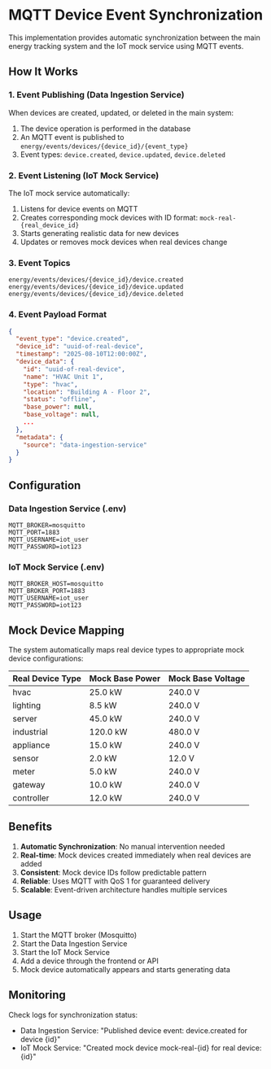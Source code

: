 # MQTT Device Event Synchronization

This implementation provides automatic synchronization between the main energy tracking system and the IoT mock service using MQTT events.

## How It Works

### 1. Event Publishing (Data Ingestion Service)
When devices are created, updated, or deleted in the main system:
1. The device operation is performed in the database
2. An MQTT event is published to `energy/events/devices/{device_id}/{event_type}`
3. Event types: `device.created`, `device.updated`, `device.deleted`

### 2. Event Listening (IoT Mock Service)
The IoT mock service automatically:
1. Listens for device events on MQTT
2. Creates corresponding mock devices with ID format: `mock-real-{real_device_id}`
3. Starts generating realistic data for new devices
4. Updates or removes mock devices when real devices change

### 3. Event Topics
```
energy/events/devices/{device_id}/device.created
energy/events/devices/{device_id}/device.updated  
energy/events/devices/{device_id}/device.deleted
```

### 4. Event Payload Format
```json
{
  "event_type": "device.created",
  "device_id": "uuid-of-real-device",
  "timestamp": "2025-08-10T12:00:00Z",
  "device_data": {
    "id": "uuid-of-real-device",
    "name": "HVAC Unit 1",
    "type": "hvac",
    "location": "Building A - Floor 2",
    "status": "offline",
    "base_power": null,
    "base_voltage": null,
    ...
  },
  "metadata": {
    "source": "data-ingestion-service"
  }
}
```

## Configuration

### Data Ingestion Service (.env)
```env
MQTT_BROKER=mosquitto
MQTT_PORT=1883
MQTT_USERNAME=iot_user
MQTT_PASSWORD=iot123
```

### IoT Mock Service (.env)
```env
MQTT_BROKER_HOST=mosquitto
MQTT_BROKER_PORT=1883
MQTT_USERNAME=iot_user
MQTT_PASSWORD=iot123
```

## Mock Device Mapping

The system automatically maps real device types to appropriate mock device configurations:

| Real Device Type | Mock Base Power | Mock Base Voltage |
|------------------|----------------|-------------------|
| hvac             | 25.0 kW        | 240.0 V          |
| lighting         | 8.5 kW         | 240.0 V          |
| server           | 45.0 kW        | 240.0 V          |
| industrial       | 120.0 kW       | 480.0 V          |
| appliance        | 15.0 kW        | 240.0 V          |
| sensor           | 2.0 kW         | 12.0 V           |
| meter            | 5.0 kW         | 240.0 V          |
| gateway          | 10.0 kW        | 240.0 V          |
| controller       | 12.0 kW        | 240.0 V          |

## Benefits

1. **Automatic Synchronization**: No manual intervention needed
2. **Real-time**: Mock devices created immediately when real devices are added
3. **Consistent**: Mock device IDs follow predictable pattern
4. **Reliable**: Uses MQTT with QoS 1 for guaranteed delivery
5. **Scalable**: Event-driven architecture handles multiple services

## Usage

1. Start the MQTT broker (Mosquitto)
2. Start the Data Ingestion Service
3. Start the IoT Mock Service
4. Add a device through the frontend or API
5. Mock device automatically appears and starts generating data

## Monitoring

Check logs for synchronization status:
- Data Ingestion Service: "Published device event: device.created for device {id}"
- IoT Mock Service: "Created mock device mock-real-{id} for real device: {id}"
